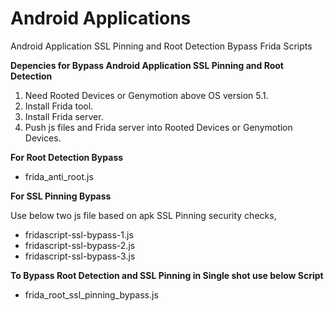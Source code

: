 # Android Applications

Android Application SSL Pinning and Root Detection Bypass Frida Scripts


**Depencies for Bypass Android Application SSL Pinning and Root Detection**

1. Need Rooted Devices or Genymotion above OS version 5.1.
1. Install Frida tool.
1. Install Frida server.
1. Push js files and Frida server into Rooted Devices or Genymotion Devices.


**For Root Detection Bypass**

- frida_anti_root.js

**For SSL Pinning Bypass**

Use below two js file based on apk SSL Pinning security checks,

- fridascript-ssl-bypass-1.js
- fridascript-ssl-bypass-2.js
- fridascript-ssl-bypass-3.js

**To Bypass Root Detection and SSL Pinning in Single shot use below Script**

- frida_root_ssl_pinning_bypass.js
